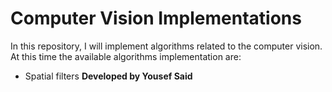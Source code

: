 # Computer Vision Implementations
In this repository, I will implement algorithms related to the computer vision. At this time the available algorithms implementation are:
- Spatial filters
**Developed by Yousef Said**
